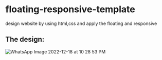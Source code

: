 # floating-responsive-template
design website by using html,css and apply the floating and responsive 
## The design:

![WhatsApp Image 2022-12-18 at 10 28 53 PM](https://user-images.githubusercontent.com/52126542/221411686-64f76be8-edd4-4994-9e05-1204cd54bc8b.jpeg)
